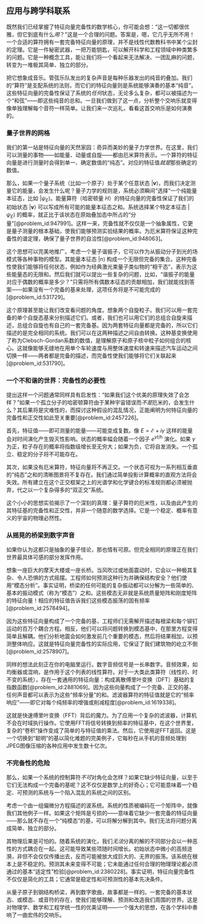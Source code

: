 ## 应用与跨学科联系

既然我们已经掌握了特征向量完备性的数学核心，你可能会想：“这一切都很优雅，但它到底有什么*用*？”这是一个合理的问题。答案是，嗯，它几乎无所不用！一个合适的算符拥有一套完备特征向量的原理，并不是线性代数教科书中某个尘封的定理。它是一件秘密武器，一把万能钥匙，可以解开科学和工程领域中种类繁多的问题。它是一种概念工具，能让我们将一个看起来无法解决、一团乱麻的问题，转变为一堆极其简单、独立的部分。

把它想象成音乐。管弦乐队发出的复杂声音是每种乐器发出的纯音的叠加。我们的“算符”是支配系统的法则，而它们的特征向量则是系统能够演奏的基本“纯音”。这些特征向量的完备性保证了系统的*任何*状态，无论多么复杂，都可以被描述为一个“和弦”——即这些纯音的总和。一旦我们做到了这一点，分析整个交响乐就变得像单独理解每个音符一样简单。让我们来一次巡礼，看看这首交响乐是如何演奏的。

### 量子世界的网格

我们的第一站是特征向量的天然家园：奇异而美妙的量子力学世界。在这里，我们可以测量的事物——如能量、动量或自旋——都由厄米算符表示。一个算符的特征向量是进行测量时会得到单一、确定数值的“纯态”。对应的特征值*就是*那些确定的数值。

那么，如果一个量子系统（比如一个原子）处于某个任意状态 $| \mathbf{v} \rangle$，而我们决定测量它的能量，会发生什么呢？量子力学的规则是，系统必须瞬间“选择”一个纯能量本征态，比如 $| \psi_E \rangle$。能量算符（哈密顿量 $H$）的特征向量的完备性保证了我们的初始状态 $| \mathbf{v} \rangle$ 可以写成所有可能的能量本征态之和。系统选择某个特定本征态 $| \psi_E \rangle$ 的概率，就正比于该状态在原始叠加态中所占的“分量”[@problem_id:947991]。这样一来，完备性就不仅仅是一个抽象属性，它更是量子测量的根本基础，使我们能够预测实验结果的概率。为厄米算符保证这种完备性的谱定理，确保了量子世界的自洽性[@problem_id:948063]。

这个思想可以完美地推广。考虑一个量子谐振子，它可以作为从振动分子到光的场模式等各种事物的模型。其能量本征态 $|n\rangle$ 构成一个无限但完备的集合。这种完备性使我们能够将任何状态，例如作为经典激光束量子类似物的“相干态”，表示为这些能量态的无限和。然后我们就可以提出一些复杂的问题，比如，“谐振子的能量对应于偶数的概率是多少？”只需将所有偶数本征态的贡献相加，我们就能找到答案——如果没有一个完备的基来处理，这项任务将是不可能完成的[@problem_id:531729]。

这个原理甚至能让我们改变看问题的角度。想象两个自旋粒子。我们可以用一套完备的单个自旋态基来分别描述它们。或者，我们也可以用它们的总组合自旋来描述，总组合自旋也有自己的一套完备基。因为两套特征向量都是完备的，所以它们描述的是完全相同的系统。我们可以在这两种描述之间自由转换。这种基变换使用了称为Clebsch-Gordan系数的数值，是理解原子和原子核中粒子如何组合的核心。这就像能够无缝地在用单个车轮速度与用整体速度和转速来描述汽车运动之间切换一样——两者都是完备的描述，而完备性使我们能够将它们关联起来[@problem_id:531790]。

### 一个不和谐的世界：完备性的必要性

提出这样一个问题通常同样具有启发性：“如果我们这个优美的原理失效了会怎样？”如果一个孤立分子的哈密顿算符由于某种宇宙错误而*不是*厄米的，会发生什么？其后果将是灾难性的，而探讨这种假设的混乱情况，正能阐明为何特征向量的完备性和正交性如此至关重要[@problem_id:2457226]。

首先，特征值——即可测量的能量——可能变成复数。像 $E = \mathcal{E} + i\gamma$ 这样的能量会对时间演化产生毁灭性影响。状态的概率幅会随着一个因子 $e^{\gamma t/\hbar}$ 演化。如果 $\gamma$ 为正，粒子存在的概率将指数级增长至无穷大；如果为负，它将自发消失。一个孤立、稳定的分子将不可能存在。

其次，如果没有厄米算符，特征向量将不再正交。一个状态可视为一系列相互垂直的“纯态”之和的清晰图景将不复存在。我们通过简单投影计算概率的直观方法将会失效。所有建立在这个正交框架之上的光谱学和化学键合的标准规则都必须被抛弃，代之以一个复杂得多的“双正交”系统。

这个小小的思想实验揭示了一个深刻的真理：量子算符的厄米性，以及由此产生的其特征基的完备性和正交性，并非一个随意的数学选择。它是一个稳定、概率有意义的宇宙的物理必然性。

### 从摇晃的桥梁到数字声音

如果你认为这都只是抽象的量子怪论，那也情有可原。但完全相同的原理正在我们世界最具体可感的部分发挥作用。

想象一座巨大的摩天大楼或一座长桥。当风吹过或地面震动时，它会以一种极其复杂、令人恐惧的方式摇摆。工程师如何预测这种行为并确保结构安全？他们使用“模态分析”。事实证明，桥梁的任何可能的复杂振动都可以分解为一些简单的、基本的振动模式（称为“模态”）之和。这些模态无非就是系统质量矩阵和刚度矩阵的特征向量！相应的特征值告诉我们这些模态振荡的固有频率[@problem_id:2578494]。

因为这些特征向量构成了一个完备的基，工程师们无需解开描述每根梁和每个铆钉运动的百万个耦合方程。相反，他们可以将问题转换到模态基中，在那里方程变得简单且解耦。他们分析地震会如何激发前几个重要的模态，然后将结果相加，以预测整体响应。这就是特征向量完备性的实际应用，它保证了我们建筑物的屹立不倒[@problem_id:2578907]。

同样的想法此刻正在你的电脑里运行。数字音频信号是一长串数字。音频效果，如均衡器或混响，是作用于这个列表的线性算符。对于一大类此类算符（线性的、时不变的系统），存在一套通用的特征向量：构成离散傅里叶变换（DFT）基础的复指数函数[@problem_id:2881069]。因为这些向量构成了一个完备、正交的基，任何声音都可以表示为这些“频率分量”的和。滤波器算符的特征值就是它的“频率响应”——即它对每个纯频率的增强或削减程度[@problem_id:1619338]。

这就是快速傅里叶变换（FFT）背后的魔力。为了应用一个复杂的滤波器，计算机不会在时域执行操作。它使用FFT将信号转换到频率的特征基中，在这个世界里，复杂的“卷积”操作变成了简单的与特征值的乘法。然后，它使用逆FFT返回。这是一个切换到“聪明”的基以简化难题的完美例子，它每秒在从手机的音频处理到JPEG图像压缩的各种应用中发生数十亿次。

### 不完备性的危险

那么，如果一个系统的控制算符*不可*对角化会怎样？如果它缺少特征向量，以至于它们无法构成一个完备的基呢？这不仅仅是数学上的好奇心；它可能意味着一个稳定、可预测的系统与一个陷入混乱的系统之间的区别。

考虑一个由一组偏微分方程描述的波系统。系统的性质被编码在一个矩阵中，就像我们其他例子一样。如果这个矩阵是亏损的——意味着它缺少一套完备的特征向量——那么就不存在一个“纯模态”的基，可以将解分解到其中。我们无法将问题分离成简单、独立的部分。

其物理后果是可怕的。随着系统的演化，我们*无法*分离的解的不同部分会以一种恶性的方式耦合在一起。这可能导致某些项随时间增长。初始状态中微小的高频涟漪，非但不会仅仅传播出去，反而可能被放大成巨大的、无界的振荡。该系统在根本上是不稳定的。预测其未来变得不可能；它未能通过任何合理的物理理论都必须通过的基本“适定性”检验[@problem_id:2380228]。事实证明，特征向量完备性不仅仅是简化的工具；它通常是稳定性和可预测性的基本先决条件。

从量子原子到钢结构桥梁，再到数字歌曲，故事都是一样的。一套完备的基本状态、或模态、或音符的存在，使我们能够理解、预测和改造我们周围的世界。这是对物理学、数学和工程学统一性的优美证明——一个强大的思想，在各个学科中奏响了一曲宏伟的交响乐。